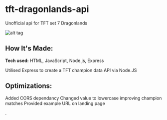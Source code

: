 # tft-dragonlands-api

Unofficial api for TFT set 7 Dragonlands

![alt tag](http://placecorgi.com/1200/650)

## How It's Made:

**Tech used:** HTML, JavaScript, Node.js, Express

Utilised Express to create a TFT champion data API via Node.JS

## Optimizations:

Added CORS dependancy
Changed value to lowercase improving champion matches
Provided example URL on landing page

.

